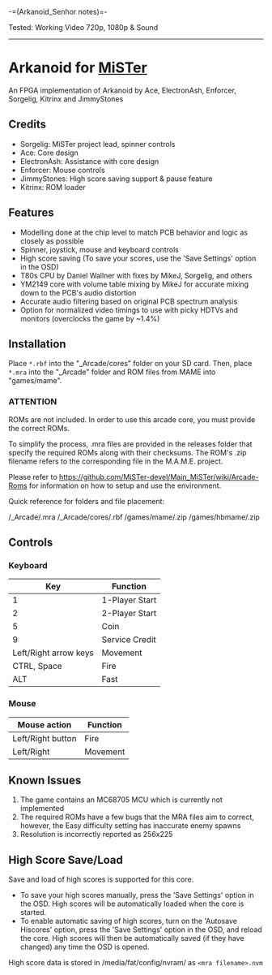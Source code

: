 -=(Arkanoid_Senhor notes)=-

Tested: Working Video 720p, 1080p & Sound

___
# Arkanoid for [MiSTer](https://github.com/MiSTer-devel/Main_MiSTer/wiki)
An FPGA implementation of Arkanoid by Ace, ElectronAsh, Enforcer, Sorgelig, Kitrinx and JimmyStones

## Credits
- Sorgelig: MiSTer project lead, spinner controls
- Ace: Core design
- ElectronAsh: Assistance with core design
- Enforcer: Mouse controls
- JimmyStones: High score saving support & pause feature
- Kitrinx: ROM loader

## Features
- Modelling done at the chip level to match PCB behavior and logic as closely as possible
- Spinner, joystick, mouse and keyboard controls
- High score saving (To save your scores, use the 'Save Settings' option in the OSD)
- T80s CPU by Daniel Wallner with fixes by MikeJ, Sorgelig, and others
- YM2149 core with volume table mixing by MikeJ for accurate mixing down to the PCB's audio distortion
- Accurate audio filtering based on original PCB spectrum analysis
- Option for normalized video timings to use with picky HDTVs and monitors (overclocks the game by ~1.4%)

## Installation
Place `*.rbf` into the "_Arcade/cores" folder on your SD card.  Then, place `*.mra` into the "_Arcade" folder and ROM files from MAME into "games/mame".

### ****ATTENTION****
ROMs are not included. In order to use this arcade core, you must provide the correct ROMs.

To simplify the process, .mra files are provided in the releases folder that specify the required ROMs along with their checksums.  The ROM's .zip filename refers to the corresponding file in the M.A.M.E. project.

Please refer to https://github.com/MiSTer-devel/Main_MiSTer/wiki/Arcade-Roms for information on how to setup and use the environment.

Quick reference for folders and file placement:

/_Arcade/<game name>.mra
/_Arcade/cores/<game rbf>.rbf
/games/mame/<mame rom>.zip
/games/hbmame/<hbmame rom>.zip

## Controls
### Keyboard
| Key | Function |
| --- | --- |
| 1 | 1-Player Start |
| 2 | 2-Player Start |
| 5 | Coin |
| 9 | Service Credit |
| Left/Right arrow keys | Movement |
| CTRL, Space | Fire |
| ALT | Fast |

### Mouse
| Mouse action | Function |
| --- | --- |
| Left/Right button | Fire |
| Left/Right | Movement |

## Known Issues
1) The game contains an MC68705 MCU which is currently not implemented
2) The required ROMs have a few bugs that the MRA files aim to correct, however, the Easy difficulty setting has inaccurate enemy spawns
3) Resolution is incorrectly reported as 256x225

## High Score Save/Load
Save and load of high scores is supported for this core.

- To save your high scores manually, press the 'Save Settings' option in the OSD.  High scores will be automatically loaded when the core is started.
- To enable automatic saving of high scores, turn on the 'Autosave Hiscores' option, press the 'Save Settings' option in the OSD, and reload the core.  High scores will then be automatically saved (if they have changed) any time the OSD is opened.

High score data is stored in /media/fat/config/nvram/ as ```<mra filename>.nvm```
